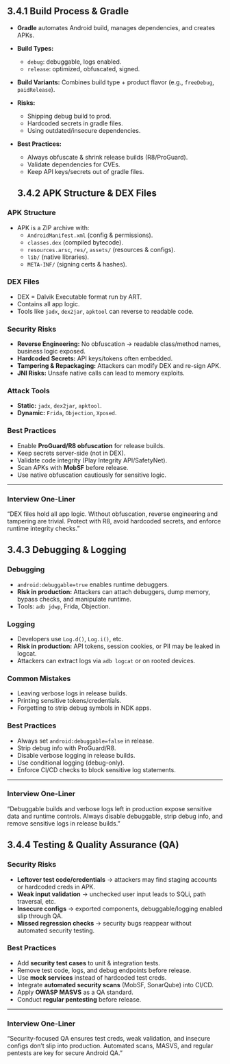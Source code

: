 ## 3.4.1 Build Process & Gradle

- **Gradle** automates Android build, manages dependencies, and creates APKs.  
- **Build Types:**  
  - `debug`: debuggable, logs enabled.  
  - `release`: optimized, obfuscated, signed.  
- **Build Variants:** Combines build type + product flavor (e.g., `freeDebug`, `paidRelease`).  
- **Risks:**  
  - Shipping debug build to prod.  
  - Hardcoded secrets in gradle files.  
  - Using outdated/insecure dependencies.  
- **Best Practices:**  
  - Always obfuscate & shrink release builds (R8/ProGuard).  
  - Validate dependencies for CVEs.  
  - Keep API keys/secrets out of gradle files.  

  ## 3.4.2 APK Structure & DEX Files

### APK Structure
- APK is a ZIP archive with:  
  - `AndroidManifest.xml` (config & permissions).  
  - `classes.dex` (compiled bytecode).  
  - `resources.arsc`, `res/`, `assets/` (resources & configs).  
  - `lib/` (native libraries).  
  - `META-INF/` (signing certs & hashes).

### DEX Files
- DEX = Dalvik Executable format run by ART.  
- Contains all app logic.  
- Tools like `jadx`, `dex2jar`, `apktool` can reverse to readable code.

### Security Risks
- **Reverse Engineering:** No obfuscation → readable class/method names, business logic exposed.  
- **Hardcoded Secrets:** API keys/tokens often embedded.  
- **Tampering & Repackaging:** Attackers can modify DEX and re-sign APK.  
- **JNI Risks:** Unsafe native calls can lead to memory exploits.

### Attack Tools
- **Static:** `jadx`, `dex2jar`, `apktool`.  
- **Dynamic:** `Frida`, `Objection`, `Xposed`.

### Best Practices
- Enable **ProGuard/R8 obfuscation** for release builds.  
- Keep secrets server-side (not in DEX).  
- Validate code integrity (Play Integrity API/SafetyNet).  
- Scan APKs with **MobSF** before release.  
- Use native obfuscation cautiously for sensitive logic.

---

### Interview One-Liner
“DEX files hold all app logic. Without obfuscation, reverse engineering and tampering are trivial. Protect with R8, avoid hardcoded secrets, and enforce runtime integrity checks.”

## 3.4.3 Debugging & Logging

### Debugging
- `android:debuggable=true` enables runtime debuggers.  
- **Risk in production:** Attackers can attach debuggers, dump memory, bypass checks, and manipulate runtime.  
- Tools: `adb jdwp`, Frida, Objection.  

### Logging
- Developers use `Log.d()`, `Log.i()`, etc.  
- **Risk in production:** API tokens, session cookies, or PII may be leaked in logcat.  
- Attackers can extract logs via `adb logcat` or on rooted devices.  

### Common Mistakes
- Leaving verbose logs in release builds.  
- Printing sensitive tokens/credentials.  
- Forgetting to strip debug symbols in NDK apps.  

### Best Practices
- Always set `android:debuggable=false` in release.  
- Strip debug info with ProGuard/R8.  
- Disable verbose logging in release builds.  
- Use conditional logging (debug-only).  
- Enforce CI/CD checks to block sensitive log statements.  

---

### Interview One-Liner
“Debuggable builds and verbose logs left in production expose sensitive data and runtime controls. Always disable debuggable, strip debug info, and remove sensitive logs in release builds.”

## 3.4.4 Testing & Quality Assurance (QA)

### Security Risks
- **Leftover test code/credentials** → attackers may find staging accounts or hardcoded creds in APK.  
- **Weak input validation** → unchecked user input leads to SQLi, path traversal, etc.  
- **Insecure configs** → exported components, debuggable/logging enabled slip through QA.  
- **Missed regression checks** → security bugs reappear without automated security testing.

### Best Practices
- Add **security test cases** to unit & integration tests.  
- Remove test code, logs, and debug endpoints before release.  
- Use **mock services** instead of hardcoded test creds.  
- Integrate **automated security scans** (MobSF, SonarQube) into CI/CD.  
- Apply **OWASP MASVS** as a QA standard.  
- Conduct **regular pentesting** before release.

---

### Interview One-Liner
“Security-focused QA ensures test creds, weak validation, and insecure configs don’t slip into production. Automated scans, MASVS, and regular pentests are key for secure Android QA.”